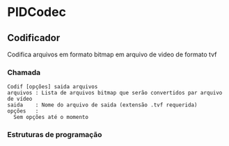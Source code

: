 # PIDCodec

## Codificador
Codifica arquivos em formato bitmap em arquivo de video de formato tvf

### Chamada
```
Codif [opções] saida arquivos
arquivos : Lista de arquivos bitmap que serão convertidos par arquivo de vídeo
saida    : Nome do arquivo de saida (extensão .tvf requerida)
opções   :
  Sem opções até o momento
```
### Estruturas de programação
